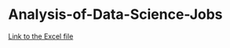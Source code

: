 # Analysis-of-Data-Science-Jobs
[Link to the Excel file](https://docs.google.com/spreadsheets/d/1JfCRYzNtamRt2gefvnqlEeN3evmkvJsd/edit?usp=share_link&ouid=112452469875117132224&rtpof=true&sd=true)

